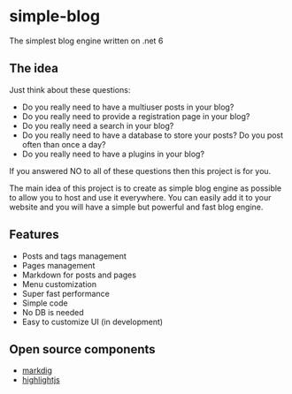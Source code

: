 # simple-blog
The simplest blog engine written on .net 6

## The idea
Just think about these questions:
- Do you really need to have a multiuser posts in your blog?
- Do you really need to provide a registration page in your blog?
- Do you really need a search in your blog?
- Do you really need to have a database to store your posts? Do you post often than once a day?
- Do you really need to have a plugins in your blog?

If you answered NO to all of these questions then this project is for you.

The main idea of this project is to create as simple blog engine as possible to allow you to host and use it everywhere.
You can easily add it to your website and you will have a simple but powerful and fast blog engine.

## Features
- Posts and tags management
- Pages management
- Markdown for posts and pages
- Menu customization
- Super fast performance
- Simple code
- No DB is needed
- Easy to customize UI (in development)

## Open source components
- [markdig](https://github.com/lunet-io/markdig)
- [highlightjs](https://github.com/highlightjs/highlight.js)
